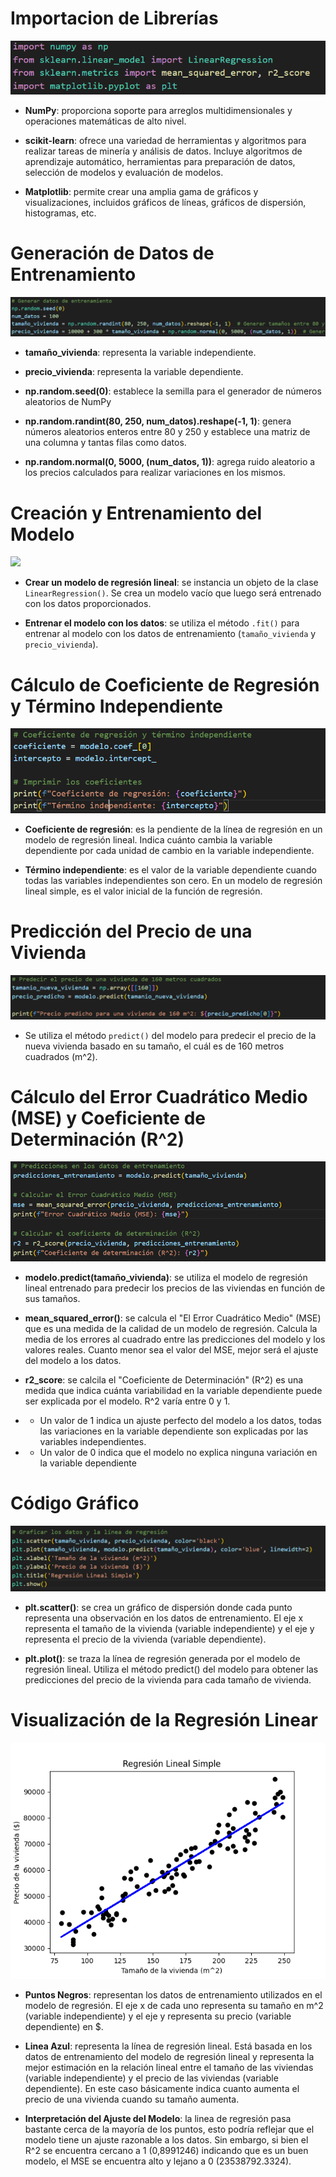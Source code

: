 # Importacion de Librerías

![](resources/librerias.png)

- **NumPy**: proporciona soporte para arreglos multidimensionales y operaciones matemáticas de alto nivel.

- **scikit-learn**: ofrece una variedad de herramientas y algoritmos para realizar tareas de minería y análisis de datos. Incluye algoritmos de aprendizaje automático, herramientas para preparación de datos, selección de modelos y evaluación de modelos.

- **Matplotlib**: permite crear una amplia gama de gráficos y visualizaciones, incluidos gráficos de líneas, gráficos de dispersión, histogramas, etc.

# Generación de Datos de Entrenamiento

![](resources/datos_entrenamiento.png)

- **tamaño_vivienda**: representa la variable independiente.

- **precio_vivienda**: representa la variable dependiente.

- **np.random.seed(0)**: establece la semilla para el generador de números aleatorios de NumPy

- **np.random.randint(80, 250, num_datos).reshape(-1, 1)**: genera números aleatorios enteros entre 80 y 250 y establece una matriz de una columna y tantas filas como datos.

- **np.random.normal(0, 5000, (num_datos, 1))**: agrega ruido aleatorio a los precios calculados para realizar variaciones en los mismos.

# Creación y Entrenamiento del Modelo

![](resources/creacion_entrenamiento.png)

- **Crear un modelo de regresión lineal**: se instancia un objeto de la clase `LinearRegression()`. Se crea un modelo vacío que luego será entrenado con los datos proporcionados.

- **Entrenar el modelo con los datos**: se utiliza el método `.fit()` para entrenar al modelo con los datos de entrenamiento (`tamaño_vivienda` y `precio_vivienda`).

# Cálculo de Coeficiente de Regresión y Término Independiente

![](resources/coeficiente_regresion_termino_independiente.png)

- **Coeficiente de regresión**: es la pendiente de la línea de regresión en un modelo de regresión lineal. Indica cuánto cambia la variable dependiente por cada unidad de cambio en la variable independiente.

- **Término independiente**: es el valor de la variable dependiente cuando todas las variables independientes son cero. En un modelo de regresión lineal simple, es el valor inicial de la función de regresión.

# Predicción del Precio de una Vivienda

![](resources/prediccion_precio.png)

- Se utiliza el método `predict()` del modelo para predecir el precio de la nueva vivienda basado en su tamaño, el cuál es de 160 metros cuadrados (m^2).

# Cálculo del Error Cuadrático Medio (MSE) y Coeficiente de Determinación (R^2)

![](resources/MSE_R2.png)

- **modelo.predict(tamaño_vivienda)**: se utiliza el modelo de regresión lineal entrenado para predecir los precios de las viviendas en función de sus tamaños.

- **mean_squared_error()**: se calcula el "El Error Cuadrático Medio" (MSE) que es una medida de la calidad de un modelo de regresión. Calcula la media de los errores al cuadrado entre las predicciones del modelo y los valores reales. Cuanto menor sea el valor del MSE, mejor será el ajuste del modelo a los datos.

- **r2_score**: se calcila el "Coeficiente de Determinación" (R^2) es una medida que indica cuánta variabilidad en la variable dependiente puede ser explicada por el modelo. R^2 varía entre 0 y 1.

- - Un valor de 1 indica un ajuste perfecto del modelo a los datos, todas las variaciones en la variable dependiente son explicadas por las variables independientes.

- - Un valor de 0 indica que el modelo no explica ninguna variación en la variable dependiente

# Código Gráfico

![](resources/codigo_grafico.png)

- **plt.scatter()**: se crea un gráfico de dispersión donde cada punto representa una observación en los datos de entrenamiento. El eje x representa el tamaño de la vivienda (variable independiente) y el eje y representa el precio de la vivienda (variable dependiente).

- **plt.plot()**: se traza la línea de regresión generada por el modelo de regresión lineal. Utiliza el método predict() del modelo para obtener las predicciones del precio de la vivienda para cada tamaño de vivienda.

# Visualización de la Regresión Linear

![](resources/grafico.png)

- **Puntos Negros**: representan los datos de entrenamiento utilizados en el modelo de regresión. El eje x de cada uno representa su tamaño en m^2 (variable independiente) y el eje y representa su precio (variable dependiente) en $.

- **Linea Azul**: representa la línea de regresión lineal. Está basada en los datos de entrenamiento del modelo de regresión lineal y representa la mejor estimación en la relación lineal entre el tamaño de las viviendas (variable independiente) y el precio de las viviendas (variable dependiente). En este caso básicamente indica cuanto aumenta el precio de una vivienda cuando su tamaño aumenta.

- **Interpretación del Ajuste del Modelo**: la linea de regresión pasa bastante cerca de la mayoría de los puntos, esto podría reflejar que el modelo tiene un ajuste razonable a los datos. Sin embargo, si bien el R^2 se encuentra cercano a 1 (0,8991246) indicando que es un buen modelo, el MSE se encuentra alto y lejano a 0 (23538792.3324).
